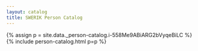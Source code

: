```yaml
---
layout: catalog
title: SWERIK Person Catalog
---
```

{% assign p = site.data._person-catalog.i-558Me9ABiARG2bVyqeBiLC %}
{% include person-catalog.html p=p %}

